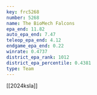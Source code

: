```yaml
---
key: frc5268
number: 5268
name: The BioMech Falcons
epa_end: 11.82
auto_epa_end: 7.47
teleop_epa_end: 4.12
endgame_epa_end: 0.22
winrate: 0.4737
district_epa_rank: 1012
district_epa_percentile: 0.4381
type: Team
---
```

[[2024ksla]]
